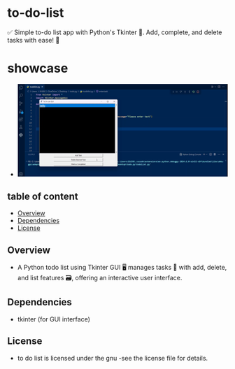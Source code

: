 # to-do-list
✅ Simple to-do list app with Python's Tkinter 🐍. Add, complete, and delete tasks with ease! 📝

# showcase 
- ![Showcase1](./assets/image.png)


## table of content
- [Overview](#overview)
- [Dependencies](#dependencies)
- [License](#license)

## Overview

- A Python todo list using Tkinter GUI 🖥️ manages tasks 📝 with add, delete, and list features 🗃️, offering an interactive user interface.

## Dependencies

- tkinter (for GUI interface)
 

## License
- to do list is licensed under the gnu -see the license file for details.